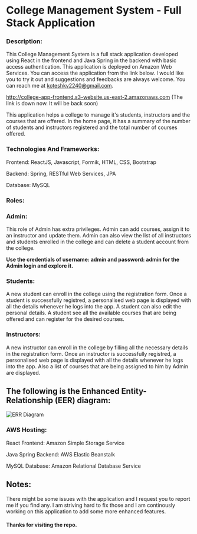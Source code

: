 # College Management System - Full Stack Application

### Description:

This College Management System is a full stack application developed using React in the frontend and Java Spring in the backend with basic access authentication. This application is deployed on Amazon Web Services. You can access the application from the link below. I would like you to try it out and suggestions and feedbacks are always welcome. You can reach me at koteshkv2240@gmail.com. 

http://college-app-frontend.s3-website.us-east-2.amazonaws.com  (The link is down now. It will be back soon)

This application helps a college to manage it's students, instructors and the courses that are offered. In the home page, it has a summary of the number of students and instructors registered and the total number of courses offered. 

### Technologies And Frameworks:

Frontend: ReactJS, Javascript, Formik, HTML, CSS, Bootstrap

Backend: Spring, RESTful Web Services, JPA

Database: MySQL

### Roles:

### Admin:

This role of Admin has extra privileges. Admin can add courses, assign it to an instructor and update them. Admin can also view the list of all instructors and students enrolled in the college and can delete a student account from the college.

**Use the credentials of username: admin and password: admin for the Admin login and explore it.**

### Students:

A new student can enroll in the college using the registration form. Once a student is successfully registred, a personalised web page is displayed with all the details whenever he logs into the app. A student can also edit the personal details. A student see all the available courses that are being offered and can register for the desired courses.

### Instructors:

A new instructor can enroll in the college by filling all the necessary details in the registration form. Once an instructor is successfully registred, a personalised web page is displayed with all the details whenever he logs into the app. Also a list of courses that are being assigned to him by Admin are displayed.

## The following is the Enhanced Entity-Relationship (EER) diagram:

![ERR Diagram](https://user-images.githubusercontent.com/16078972/128432638-53265a3b-d46b-4438-ae0c-164e3d2805e2.png)

### AWS Hosting:

React Frontend: Amazon Simple Storage Service 

Java Spring Backend: AWS Elastic Beanstalk

MySQL Database: Amazon Relational Database Service

## Notes:
There might be some issues with the application and I request you to report me if you find any. I am striving hard to fix those and I am continously working on this application to add some more enhanced features.

#### Thanks for visiting the repo.
